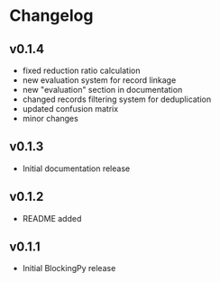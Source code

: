 # Changelog

## v0.1.4
- fixed reduction ratio calculation
- new evaluation system for record linkage
- new "evaluation" section in documentation
- changed records filtering system for deduplication
- updated confusion matrix
- minor changes

## v0.1.3

- Initial documentation release

## v0.1.2

- README added

## v0.1.1

- Initial BlockingPy release